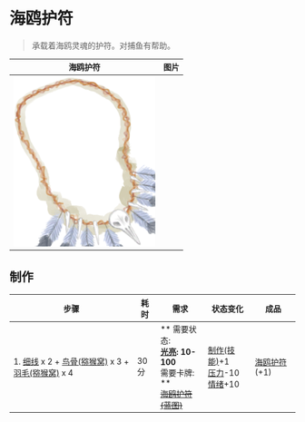 # 海鸥护符  
> 承载着海鸥灵魂的护符。对捕鱼有帮助。  
  
  海鸥护符  |   图片   
 ----  |  ----:   
   |  <img decoding="async" src="Sprite/SeagullCharm.png" href="a.md" style="max-width:300px;max-height:300px;">   
  
## 制作  
步骤  |  耗时  |  需求  |  状态变化  |  成品  
----  |  ----  |  ----  |  ----  |  ----  
1. [细线](CordFiber.md) x 2 + [鸟骨(猕猴窝)](BonesBird.md) x 3 + [羽毛(猕猴窝)](Feathers.md) x 4  |  30分  |  ** 需要状态: **<br>[光亮](Light.md): 10-100<br>** 需要卡牌: **<br>~~[海鸥护符(蓝图)](Bp_SeagullCharm.md)~~  |  [制作(技能)](Skill_Crafting.md)+1<br>[压力](Stress.md)-10<br>[情绪](Morale.md)+10  |  [海鸥护符](SeagullCharm.md)(+1)  
